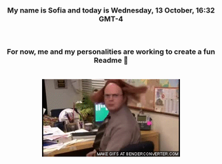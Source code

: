 


<div align="center">
<h3 >My name is Sofia and today is Wednesday, 13 October, 16:32 GMT-4</h3><br>
<h3 >For now, me and my personalities are working to create a fun Readme 👋
</h3><br>
<img src='img/dwight.gif' alt='working...'/>
</div>
